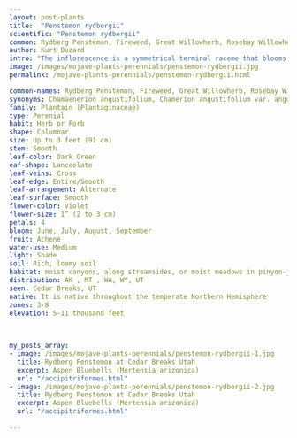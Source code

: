 ```yaml
---
layout: post-plants
title:  "Penstemon rydbergii"
scientific: "Penstemon rydbergii"
common: Rydberg Penstemon, Fireweed, Great Willowherb, Rosebay Willowherb, Bombweed, Saint Anthony’s Laurel
author: Kurt Buzard
intro: "The inflorescence is a symmetrical terminal raceme that blooms progressively from bottom to top, producing a gracefully tapered shape. The flowers are about 1 inch (2-3 cm) in diameter, slightly asymmetrical, with four magenta to pink petals and four narrower pink sepals behind. The protruding style has four stigmas. The reddish stems of this perennial are usually simple, erect, smooth, 1-8 feet (0.5–2.5 m) high with scattered alternate lanceolate leaves. It is native throughout the temperate Northern Hemisphere."
image: /images/mojave-plants-perennials/penstemon-rydbergii.jpg
permalink: /mojave-plants-perennials/penstemon-rydbergii.html

common-names: Rydberg Penstemon, Fireweed, Great Willowherb, Rosebay Willowherb, Bombweed, Saint Anthony’s Laurel
synonyms: Chamaenerion angustifolium, Chamerion angustifolium var. angustifolium, Chamerion spicatum, Epilobium  angustifolium, Epilobium angustifolium var. intermedium, Epilobium spicatum
family: Plantain (Plantaginaceae)
type: Perenial
habit: Herb or Forb
shape: Columnar
size: Up to 3 feet (91 cm)
stem: Smooth
leaf-color: Dark Green
eaf-shape: Lanceolate
leaf-veins: Cross
leaf-edge: Entire/Smooth
leaf-arrangement: Alternate
leaf-surface: Smooth
flower-color: Violet
flower-size: 1” (2 to 3 cm)
petals: 4
bloom: June, July, August, September
fruit: Achene 
water-use: Medium
light: Shade
soil: Rich, loamy soil
habitat: moist canyons, along streamsides, or moist meadows in pinyon-juniper, mountain brush, ponderosa pine, and spruce-fir communities
distribution: AK , MT , WA, WY, UT
seen: Cedar Breaks, UT
native: It is native throughout the temperate Northern Hemisphere
zones: 3-8
elevation: 5-11 thousand feet
 
   

my_posts_array:
- image: /images/mojave-plants-perennials/penstemon-rydbergii-1.jpg
  title: Rydberg Penstemon at Cedar Breaks Utah
  excerpt: Aspen Bluebells (Mertensia arizonica)
  url: "/accipitriformes.html"
- image: /images/mojave-plants-perennials/penstemon-rydbergii-2.jpg
  title: Rydberg Penstemon at Cedar Breaks Utah
  excerpt: Aspen Bluebells (Mertensia arizonica)
  url: "/accipitriformes.html"
 
---
```

  
  
 <p></p>
  
